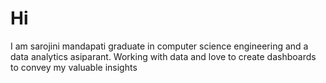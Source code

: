 # Hi
I am sarojini mandapati  graduate in computer science engineering and a data analytics asiparant.
Working with data and love to create dashboards to convey my valuable insights 
